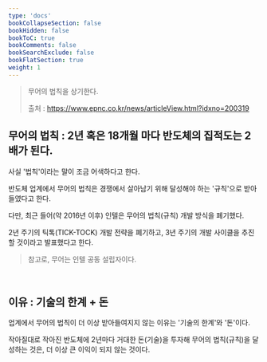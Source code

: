 ```yaml
---
type: 'docs'
bookCollapseSection: false
bookHidden: false
bookToC: true
bookComments: false
bookSearchExclude: false
bookFlatSection: true
weight: 1
---
```


> 무어의 법칙을 상기한다.
>
> 출처 : https://www.epnc.co.kr/news/articleView.html?idxno=200319


## 무어의 법칙 : 2년 혹은 18개월 마다 반도체의 집적도는 2배가 된다.

사실 '법칙'이라는 말이 조금 어색하다고 한다. 

반도체 업계에서 무어의 법칙은 경쟁에서 살아남기 위해 달성해야 하는 '규칙'으로 받아들였다고 한다.

다만, 최근 들어(약 2016년 이후) 인텔은 무어의 법칙(규칙) 개발 방식을 폐기했다.

2년 주기의 틱톡(TICK-TOCK) 개발 전략을 폐기하고, 3년 주기의 개발 사이클을 추진할 것이라고 발표했다고 한다.

> 참고로, 무어는 인텔 공동 설립자이다.

<br>

## 이유 : 기술의 한계 + 돈

업계에서 무어의 법칙이 더 이상 받아들여지지 않는 이유는 '기술의 한계'와 '돈'이다.

작아질대로 작아진 반도체에 2년마다 거대한 돈(기술)을 투자해 무어의 법칙(규칙)을 달성하는 것은, 더 이상 큰 이익이 되지 않는 것이다.

